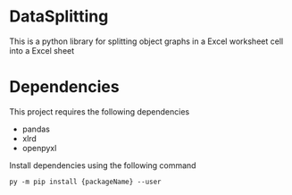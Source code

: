 # DataSplitting
This is a python library for splitting object graphs in a Excel worksheet cell into a Excel sheet

# Dependencies
This project requires the following dependencies

* pandas
* xlrd
* openpyxl

Install dependencies using the following command
```
py -m pip install {packageName} --user
```
